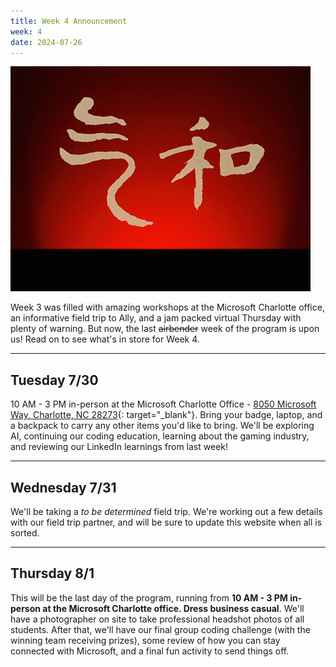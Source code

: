 ```yaml
---
title: Week 4 Announcement
week: 4
date: 2024-07-26
---
```


![ATLA](../assets/images/atla.gif)

Week 3 was filled with amazing workshops at the Microsoft Charlotte office, an informative field trip to Ally, and a jam packed virtual Thursday with plenty of warning. But now, the last <s>airbender</s> week of the program is upon us! Read on to see what's in store for Week 4.

---

## Tuesday 7/30

10 AM - 3 PM in-person at the Microsoft Charlotte Office - [8050 Microsoft Way, Charlotte, NC 28273](https://maps.app.goo.gl/pY9B8E3K2aurFx6L8){: target="_blank"}. Bring your badge, laptop, and a backpack to carry any other items you'd like to bring. We'll be exploring AI, continuing our coding education, learning about the gaming industry, and reviewing our LinkedIn learnings from last week!

---

## Wednesday 7/31

We'll be taking a _to be determined_ field trip. We're working out a few details with our field trip partner, and will be sure to update this website when all is sorted.

---

## Thursday 8/1

This will be the last day of the program, running from **10 AM - 3 PM in-person at the Microsoft Charlotte office. Dress business casual**. We'll have a photographer on site to take professional headshot photos of all students. After that, we'll have our final group coding challenge (with the winning team receiving prizes), some review of how you can stay connected with Microsoft, and a final fun activity to send things off.
